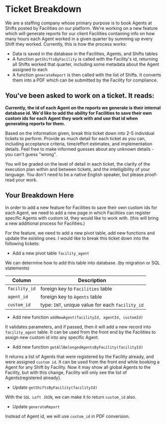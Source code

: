 # Ticket Breakdown
We are a staffing company whose primary purpose is to book Agents at Shifts posted by Facilities on our platform. We're working on a new feature which will generate reports for our client Facilities containing info on how many hours each Agent worked in a given quarter by summing up every Shift they worked. Currently, this is how the process works:

- Data is saved in the database in the Facilities, Agents, and Shifts tables
- A function `getShiftsByFacility` is called with the Facility's id, returning all Shifts worked that quarter, including some metadata about the Agent assigned to each
- A function `generateReport` is then called with the list of Shifts. It converts them into a PDF which can be submitted by the Facility for compliance.

## You've been asked to work on a ticket. It reads:

**Currently, the id of each Agent on the reports we generate is their internal database id. We'd like to add the ability for Facilities to save their own custom ids for each Agent they work with and use that id when generating reports for them.**


Based on the information given, break this ticket down into 2-5 individual tickets to perform. Provide as much detail for each ticket as you can, including acceptance criteria, time/effort estimates, and implementation details. Feel free to make informed guesses about any unknown details - you can't guess "wrong".


You will be graded on the level of detail in each ticket, the clarity of the execution plan within and between tickets, and the intelligibility of your language. You don't need to be a native English speaker, but please proof-read your work.

## Your Breakdown Here

In order to add a new feature for Facilities to save their own custom ids for each Agent, we need to add a new page in which Facilities can register specific Agents with custom id, they would like to work with. (this will bring a new additional process for Facilities.)

For the feature, we need to add a new pivot table, add new functions and update the existing ones. I would like to break this ticket down into the following tickets:

- Add a new pivot table `facility_agent`

We can determine how to add this table into database. (by migration or SQL statements)

| Column | Description |
| ------ |    ------   |
| `facility_id` | foreign key to `Facilities` table |
| `agent_id` | foreign key to `Agents` table |
| `custom_id` | type: `INT`, unique value for each `facility_id` |


- Add new function `addNewAgent(facilityId, agentId, customId)`

It validates parameters, and if passed, then it will add a new record into `facility_agent` table.
It can be used from the front end by the Facilities to assign new custom id into any specific Agent.

- Add new function `getAllBelongedAgentsByFacility(facilityId)`

It returns a list of Agents that were registered by the Facility already, and were assigned `custom id`.
It can be used from the front end while booking a Agent for any Shift by Facility.
Now it may show all global Agents to the Facility, but with this change, Facility will only see the list of Agents(registered already).

- Update `getShiftsByFacility(facilityId)`

With the `SQL Left JOIN`, we can make it to return `custom_id` also.

- Update `generateReport`

Instead of Agent id, we will use `custom_id` in PDF conversion.
